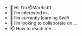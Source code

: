 - 👋 Hi, I’m @MarRich1
- 👀 I’m interested in ...
- 🌱 I’m currently learning Swift
- 💞️ I’m looking to collaborate on ...
- 📫 How to reach me ...

<!---
MarRich1/MarRich1 is a ✨ special ✨ repository because its `README.md` (this file) appears on your GitHub profile.
You can click the Preview link to take a look at your changes.
--->
